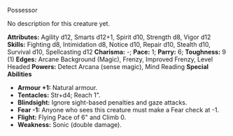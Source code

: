 Possessor

No description for this creature yet.

**Attributes:** Agility d12, Smarts d12+1, Spirit d10, Strength d8,
Vigor d12
**Skills:** Fighting d8, Intimidation d8, Notice d10, Repair d10,
Stealth d10, Survival d10, Spellcasting d12
**Charisma:** -; **Pace:** 1; **Parry:** 6; **Toughness:** 9 (1)
**Edges:** Arcane Background (Magic), Frenzy, Improved Frenzy, Level
Headed
**Powers:** Detect Arcana (sense magic), Mind Reading
**Special Abilities**
- **Armour +1:** Natural armour.
- **Tentacles:** Str+d4; Reach 1".
- **Blindsight:** Ignore sight-based penalties and gaze attacks.
- **Fear -1:** Anyone who sees this creature must make a Fear check at
-1.
- **Flight:** Flying Pace of 6" and Climb 0.
- **Weakness:** Sonic (double damage).

